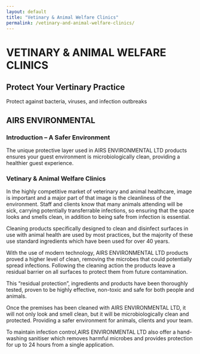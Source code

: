 ```yaml
---
layout: default
title: "Vetinary & Animal Welfare Clinics"
permalink: /vetinary-and-animal-welfare-clinics/
---
```


# VETINARY & ANIMAL WELFARE CLINICS
## Protect Your Vertinary Practice
Protect against bacteria, viruses, and infection outbreaks

## AIRS ENVIRONMENTAL
### Introduction – A Safer Environment
The unique protective layer used in ​AIRS ENVIRONMENTAL LTD products ensures your guest environment is microbiologically clean, providing a healthier guest experience.

### Vetinary & Animal Welfare Clinics
In the highly competitive market of veterinary and animal healthcare, image is important and a major part of that image is the cleanliness of the environment. Staff and clients know that many animals attending will be sick, carrying potentially transferrable infections, so ensuring that the space looks and smells clean, in addition to being safe from infection is essential.

Cleaning products specifically designed to clean and disinfect surfaces in use with animal health are used by most practices, but the majority of these use standard ingredients which have been used for over 40 years.

With the use of modern technology, ​AIRS ENVIRONMENTAL LTD products proved a higher level of clean, removing the microbes that could potentially spread infections. Following the cleaning action the products leave a residual barrier on all surfaces to protect them from future contamination.

This “residual protection”, ingredients and products have been thoroughly tested, proven to be highly effective, non-toxic and safe for both people and animals.

Once the premises has been cleaned with ​AIRS ENVIRONMENTAL LTD, it will not only look and smell clean, but it will be microbiologically clean and protected. Providing a safer environment for animals, clients and your team.

To maintain infection control,​AIRS ENVIRONMENTAL LTD also offer a hand-washing sanitiser which removes harmful microbes and provides protection for up to 24 hours from a single application.